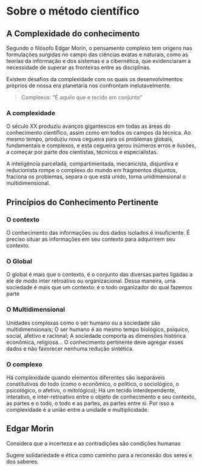 # Sobre o método científico

## A Complexidade do conhecimento

Segundo o filósofo Edgar Morin, o pensamento complexo tem origens nas formulações surgidas no campo das ciências exatas e naturais, como as teorias da informação e dos sistemas e a cibernética, que evidenciaram a necessidade de superar as fronteiras entre as disciplinas.

Existem desafios da complexidade com os quais os desenvolvimentos próprios de nossa era planetária nos confrontam inelutavelmente.

> Complexus: "É aquilo que e tecido em conjunto"

### A complexidade

O século XX produziu avanços gigantescos em todas as áreas do conhecimento científico, assim como em todos os campos da técnica. Ao mesmo tempo, produziu nova cegueira para os problemas globais, fundamentais e complexos, e esta cegueira gerou inúmeros erros e ilusões, a começar por parte dos cientistas, técnicos e especialistas.

A inteligência parcelada, compartimentada, mecanicista, disjuntiva e reducionista rompe o complexo do mundo em fragmentos disjuntos, fraciona os problemas, separa o que está unido, torna unidimensional o multidimensional.

## Princípios do Conhecimento Pertinente

### O contexto

O conhecimento das informações ou dos dados isolados é insuficiente. É preciso situar as informações em seu contexto para adquirirem seu contexto.

### O Global

O global é mais que o contexto, é o conjunto das diversas partes ligadas a ele de modo inter retroativo ou organizacional. Dessa maneira, uma sociedade é mais que um contexto: é o todo organizador do qual fazemos parte

### O Multidimensional

Unidades complexas como o ser humano ou a sociedade são multidimensionais;
O ser humano é ao mesmo tempo biológico, psíquico, social, afetivo e racional;
A sociedade comporta as dimensões histórica econômica, religiosa... O conhecimento pertinente deve agregar esses dados e não favorecer nenhuma redução sintética.

### O complexo

Há complexidade quando elementos diferentes são iseparáveis constitutivos do todo (como o econômico, o político, o sociológico, o psicológico, o afetivo, o mitológico);
Há um tecido interdependente, interativo, e inter-retroativo entre o objeto de conhecimento e seu contexto, as partes e o todo, o todo e as partes, as partes entre si.
Por isso a complexidade é a união entre a unidade e multiplicidade.

## Edgar Morin

Considera que a incerteza e as contradições são condições humanas

Sugere solidariedade e ética como caminho para a reconexão dos seres e dos saberes.